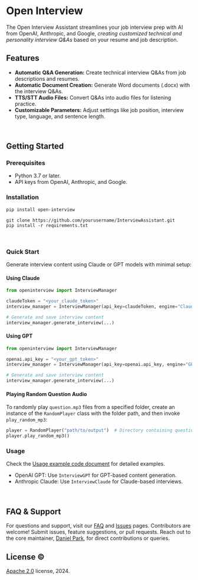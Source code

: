 
# Open Interview

The Open Interview Assistant streamlines your job interview prep with AI from OpenAI, Anthropic, and Google, *creating customized technical and personality interview Q&As* based on your resume and job description.

## Features

- **Automatic Q&A Generation:** Create technical interview Q&As from job descriptions and resumes.
- **Automatic Document Creation:** Generate Word documents (.docx) with the interview Q&As.
- **TTS/STT Audio Files:** Convert Q&As into audio files for listening practice.
- **Customizable Parameters:** Adjust settings like job position, interview type, language, and sentence length.

<br>


## Getting Started

### Prerequisites

- Python 3.7 or later.
- API keys from OpenAI, Anthropic, and Google.


### Installation

```bash
pip install open-interview
```
```
git clone https://github.com/yourusername/InterviewAssistant.git
pip install -r requirements.txt
```

<br>


### Quick Start

Generate interview content using Claude or GPT models with minimal setup:

#### Using Claude

```python
from openinterview import InterviewManager

claudeToken = "<your_claude_token>"
interview_manager = InterviewManager(api_key=claudeToken, engine="Claude")

# Generate and save interview content
interview_manager.generate_interview(...)
```

#### Using GPT

```python
from openinterview import InterviewManager

openai.api_key = "<your_gpt_token>"
interview_manager = InterviewManager(api_key=openai.api_key, engine="GPT")

# Generate and save interview content
interview_manager.generate_interview(...)
```

#### Playing Random Question Audio

To randomly play `question.mp3` files from a specified folder, create an instance of the `RandomPlayer` class with the folder path, and then invoke `play_random_mp3`:

```python
player = RandomPlayer("path/to/output")  # Directory containing question.mp3 files
player.play_random_mp3()
```


### Usage

Check the [Usage example code document](https://github.com/dsdanielpark/open-interview/blob/main/docs/usage.md) for detailed examples.

- OpenAI GPT: Use `InterviewGPT` for GPT-based content generation.
- Anthropic Claude: Use `InterviewClaude` for Claude-based interviews.

<br>

## FAQ & Support

For questions and support, visit our [FAQ](https://github.com/dsdanielpark/open-interview/blob/main/documents/README_FAQ.md) and [Issues](https://github.com/dsdanielpark/open-interview/issues) pages. Contributors are welcome! Submit issues, feature suggestions, or pull requests.
Reach out to the core maintainer, [Daniel Park](https://github.com/DSDanielPark), for direct contributions or queries.


## License ©️ 
[Apache 2.0](https://opensource.org/license/apache-2-0) license, 2024. 


